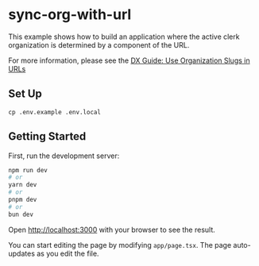 # sync-org-with-url

This example shows how to build an application where the active clerk organization is determined by a component of the URL.

For more information, please see the [DX Guide: Use Organization Slugs in URLs](https://clerk.com/docs/organizations/org-slugs-in-urls)

## Set Up

```
cp .env.example .env.local
```

## Getting Started

First, run the development server:

```bash
npm run dev
# or
yarn dev
# or
pnpm dev
# or
bun dev
```

Open [http://localhost:3000](http://localhost:3000) with your browser to see the result.

You can start editing the page by modifying `app/page.tsx`. The page auto-updates as you edit the file.

